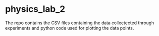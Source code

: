 # physics_lab_2

The repo contains the CSV files containing the data collectected through experiments and python code used for plotting the data points.
